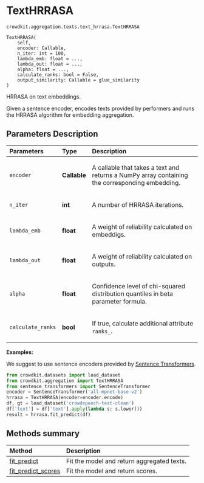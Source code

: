 # TextHRRASA
`crowdkit.aggregation.texts.text_hrrasa.TextHRRASA`

```
TextHRRASA(
    self,
    encoder: Callable,
    n_iter: int = 100,
    lambda_emb: float = ...,
    lambda_out: float = ...,
    alpha: float = ...,
    calculate_ranks: bool = False,
    output_similarity: Callable = glue_similarity
)
```

HRRASA on text embeddings.


Given a sentence encoder, encodes texts provided by performers and runs the HRRASA algorithm for embedding
aggregation.

## Parameters Description

| Parameters | Type | Description |
| :----------| :----| :-----------|
`encoder`|**Callable**|<p>A callable that takes a text and returns a NumPy array containing the corresponding embedding.</p>
`n_iter`|**int**|<p>A number of HRRASA iterations.</p>
`lambda_emb`|**float**|<p>A weight of reliability calculated on embeddigs.</p>
`lambda_out`|**float**|<p>A weight of reliability calculated on outputs.</p>
`alpha`|**float**|<p>Confidence level of chi-squared distribution quantiles in beta parameter formula.</p>
`calculate_ranks`|**bool**|<p>If true, calculate additional attribute `ranks_`.</p>

**Examples:**

We suggest to use sentence encoders provided by [Sentence Transformers](https://www.sbert.net).
```python
from crowdkit.datasets import load_dataset
from crowdkit.aggregation import TextHRRASA
from sentence_transformers import SentenceTransformer
encoder = SentenceTransformer('all-mpnet-base-v2')
hrrasa = TextHRRASA(encoder=encoder.encode)
df, gt = load_dataset('crowdspeech-test-clean')
df['text'] = df['text'].apply(lambda s: s.lower())
result = hrrasa.fit_predict(df)
```
## Methods summary

| Method | Description |
| :------| :-----------|
[fit_predict](crowdkit.aggregation.texts.text_hrrasa.TextHRRASA.fit_predict.md)| Fit the model and return aggregated texts.
[fit_predict_scores](crowdkit.aggregation.texts.text_hrrasa.TextHRRASA.fit_predict_scores.md)| Fit the model and return scores.
